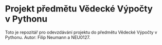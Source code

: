 # Projekt předmětu Vědecké Výpočty v Pythonu
Toto je repozitář pro odevzdávání projektu do předmětu Vědecké Výpočty v Pythonu. Autor: Filip Neumann a NEU0127.
